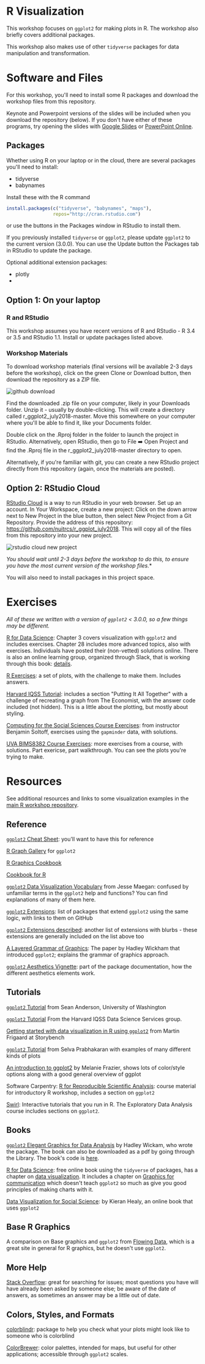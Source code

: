 # R Visualization

This workshop focuses on `ggplot2` for making plots in R.  The workshop also briefly covers additional packages.  

This workshop also makes use of other `tidyverse` packages for data manipulation and transformation.

# Software and Files

For this workshop, you'll need to install some R packages and download the workshop files from this repository.

Keynote and Powerpoint versions of the slides will be included when you download the repository (below).  If you don't have either of these programs, try opening the slides with [Google Slides](https://docs.google.com/presentation/u/0/) or [PowerPoint Online](https://support.office.com/en-us/article/view-a-presentation-without-powerpoint-2f1077ab-9a4e-41ba-9f75-d55bd9b231a6).

## Packages

Whether using R on your laptop or in the cloud, there are several packages you'll need to install: 

* tidyverse
* babynames

Install these with the R command

```r
install.packages(c("tidyverse", "babynames", "maps"), 
                 repos="http://cran.rstudio.com")
```

or use the buttons in the Packages window in RStudio to install them.

If you previously installed `tidyverse` or `ggplot2`, please update `ggplot2` to the current version (3.0.0). You can use the Update button the Packages tab in RStudio to update the package.

Optional additional extension packages:

* plotly
* 


## Option 1: On your laptop 

### R and RStudio

This workshop assumes you have recent versions of R and RStudio - R 3.4 or 3.5 and RStudio 1.1.  Install or update packages listed above.

### Workshop Materials

To download workshop materials (final versions will be available 2-3 days before the workshop), click on the green Clone or Download button, then download the repository as a ZIP file.  

![github download](images/githubdownload.png)

Find the downloaded .zip file on your computer, likely in your Downloads folder.  Unzip it - usually by double-clicking.  This will create a directory called r\_ggplot2\_july2018-master.  Move this somewhere on your computer where you'll be able to find it, like your Documents folder.  

Double click on the .Rproj folder in the folder to launch the project in RStudio.  Alternatively, open RStudio, then go to File :arrow_right: Open Project and find the .Rproj file in the r\_ggplot2\_july2018-master directory to open.

Alternatively, if you're familiar with git, you can create a new RStudio project directly from this repository (again, once the materials are posted).


## Option 2: RStudio Cloud

[RStudio Cloud](https://rstudio.cloud) is a way to run RStudio in your web browser.  Set up an account.  In Your Workspace, create a new project: Click on the down arrow next to New Project in the blue button, then select New Project from a Git Repository.  Provide the address of this repository: https://github.com/nuitrcs/r_ggplot_july2018.  This will copy all of the files from this repository into your new project.  

![rstudio cloud new project](images/rstudiocloud.png)

*You should wait until 2-3 days before the workshop to do this, to ensure you have the most current version of the workshop files.**

You will also need to install packages in this project space.

# Exercises

*All of these we written with a version of `ggplot2` < 3.0.0, so a few things may be different.*

[R for Data Science](http://r4ds.had.co.nz/): Chapter 3 covers visualization with `ggplot2` and includes exercises.  Chapter 28 includes more advanced topics, also with exercises.  Individuals have posted their (non-vetted) solutions online.  There is also an online learning group, organized through Slack, that is working through this book: [details](https://medium.com/@kierisi/r4ds-the-next-iteration-d51e0a1b0b82).

[R Exercises](https://www.r-exercises.com/2018/02/23/practice-you-ggplot-skills-exercises/): a set of plots, with the challenge to make them.  Includes answers.

[Harvard IQSS Tutorial](https://tutorials.iq.harvard.edu/R/Rgraphics/Rgraphics.html): includes a section "Putting It All Together" with a challenge of recreating a graph from The Economist, with the answer code included (not hidden).  This is a little about the plotting, but mostly about styling.

[Computing for the Social Sciences Course Exercises](https://cfss.uchicago.edu/dataviz_gapminder.html): from instructor Benjamin Soltoff, exercises using the `gapminder` data, with solutions.

[UVA BIMS8382 Course Exercises](http://bims.fun/r-viz-homework.html): more exercises from a course, with solutions.  Part exericse, part walkthrough.  You can see the plots you're trying to make.


# Resources

See additional resources and links to some visualization examples in the [main R workshop repository](https://github.com/nuitrcs/rworkshops).

## Reference

[`ggplot2` Cheat Sheet](https://github.com/rstudio/cheatsheets/raw/master/data-visualization-2.1.pdf): you'll want to have this for reference

[R Graph Gallery](http://www.r-graph-gallery.com/portfolio/ggplot2-package/) for `ggplot2`

[R Graphics Cookbook](https://ase.tufts.edu/bugs/guide/assets/R%20Graphics%20Cookbook.pdf)

[Cookbook for R](http://www.cookbook-r.com/Graphs/)

[`ggplot2` Data Visualization Vocabulary](https://medium.com/@kierisi/fc8fa4d20d2d) from Jesse Maegan: confused by unfamiliar terms in the `ggplot2` help and functions?  You can find explanations of many of them here.

[`ggplot2` Extensions](http://www.ggplot2-exts.org/gallery/): list of packages that extend `ggplot2` using the same logic, with links to them on GitHub

[`ggplot2` Extensions described](https://blog.modeanalytics.com/r-ggplot-extension-packages/): another list of extensions with blurbs - these extensions are generally included on the list above too

[A Layered Grammar of Graphics](http://vita.had.co.nz/papers/layered-grammar.pdf): The paper by Hadley Wickham that introduced `ggplot2`; explains the grammar of graphics approach.

[`ggplot2` Aesthetics Vignette](https://cran.r-project.org/web/packages/ggplot2/vignettes/ggplot2-specs.html): part of the package documentation, how the different aesthetics elements work.

## Tutorials

[`ggplot2` Tutorial](http://seananderson.ca/ggplot2-FISH554/) from Sean Anderson, University of Washington

[`ggplot2` Tutorial](http://tutorials.iq.harvard.edu/R/Rgraphics/Rgraphics.html) From the Harvard IQSS Data Science Services group.

[Getting started with data visualization in R using `ggplot2`](http://www.storybench.org/getting-started-data-visualization-r-using-ggplot2) from Martin Frigaard at Storybench

[`ggplot2` Tutorial](http://r-statistics.co/ggplot2-Tutorial-With-R.html) from Selva Prabhakaran with examples of many different kinds of plots

[An introduction to ggplot2](https://rawgit.com/eco-data-science/VisualizingData/master/ggplot2_intro.html) by Melanie Frazier, shows lots of color/style options along with a good general overview of ggplot

Software Carpentry: [R for Reproducible Scientific Analysis](http://swcarpentry.github.io/r-novice-gapminder/08-plot-ggplot2/): course material for introductory R workshop, includes a section on `ggplot2`

[Swirl](http://swirlstats.com/): Interactive tutorials that you run in R.  The Exploratory Data Analysis course includes sections on `ggplot2`.


## Books

[`ggplot2` Elegant Graphics for Data Analysis](http://ggplot2.org/book/) by Hadley Wickam, who wrote the package.  The book can also be downloaded as a pdf by going through the Library.  The book's code is [here](https://github.com/hadley/ggplot2-book).

[R for Data Science](http://r4ds.had.co.nz/): free online book using the `tidyverse` of packages, has a chapter on [data visualization](http://r4ds.had.co.nz/data-visualisation.html).  It includes a chapter on [Graphics for communication](http://r4ds.had.co.nz/graphics-for-communication.html) which doesn't teach `ggplot2` so much as give you good principles of making charts with it.

[Data Visualization for Social Science](http://socviz.co/): by Kieran Healy, an online book that uses `ggplot2`


## Base R Graphics

A comparison on Base graphics and `ggplot2` from [Flowing Data](http://flowingdata.com/2016/03/22/comparing-ggplot2-and-r-base-graphics/), which is a great site in general for R graphics, but he doesn't use `ggplot2`.


## More Help

[Stack Overflow](http://stackoverflow.com/questions/tagged/ggplot): great for searching for issues; most questions you have will have already been asked by someone else; be aware of the date of answers, as sometimes an answer may be a little out of date.

## Colors, Styles, and Formats

[colorblindr](https://www.rdocumentation.org/packages/colorblindr): package to help you check what your plots might look like to someone who is colorblind

[ColorBrewer](http://colorbrewer2.org/): color palettes, intended for maps, but useful for other applications; accessible through `ggplot2` scales.


